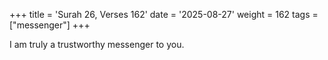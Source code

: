 +++
title = 'Surah 26, Verses 162'
date = '2025-08-27'
weight = 162
tags = ["messenger"]
+++

I am truly a trustworthy messenger to you.
